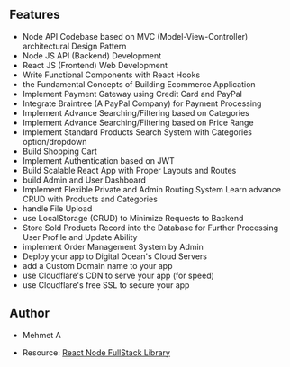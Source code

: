 ## Features
- Node API Codebase based on MVC (Model-View-Controller) architectural Design Pattern
- Node JS API (Backend) Development
- React JS (Frontend) Web Development
 - Write Functional Components with React Hooks
- the Fundamental Concepts of Building Ecommerce Application
 - Implement Payment Gateway using Credit Card and PayPal
 - Integrate Braintree (A PayPal Company) for Payment Processing
 - Implement Advance Searching/Filtering based on Categories
 - Implement Advance Searching/Filtering based on Price Range
 - Implement Standard Products Search System with Categories option/dropdown
 - Build Shopping Cart
 - Implement Authentication based on JWT
 - Build Scalable React App with Proper Layouts and Routes
 - build Admin and User Dashboard
 - Implement Flexible Private and Admin Routing System
Learn advance CRUD with Products and Categories
 - handle File Upload
 - use LocalStorage (CRUD) to Minimize Requests to Backend
 - Store Sold Products Record into the Database for Further Processing
User Profile and Update Ability
 - implement Order Management System by Admin
 - Deploy your app to Digital Ocean's Cloud Servers
 - add a Custom Domain name to your app
 - use Cloudflare's CDN to serve your app (for speed)
 - use Cloudflare's free SSL to secure your app


## Author
- Mehmet A

- Resource: [React Node FullStack Library](https://www.udemy.com/share/101ZGqB0Ubc1dQRHg=/)

